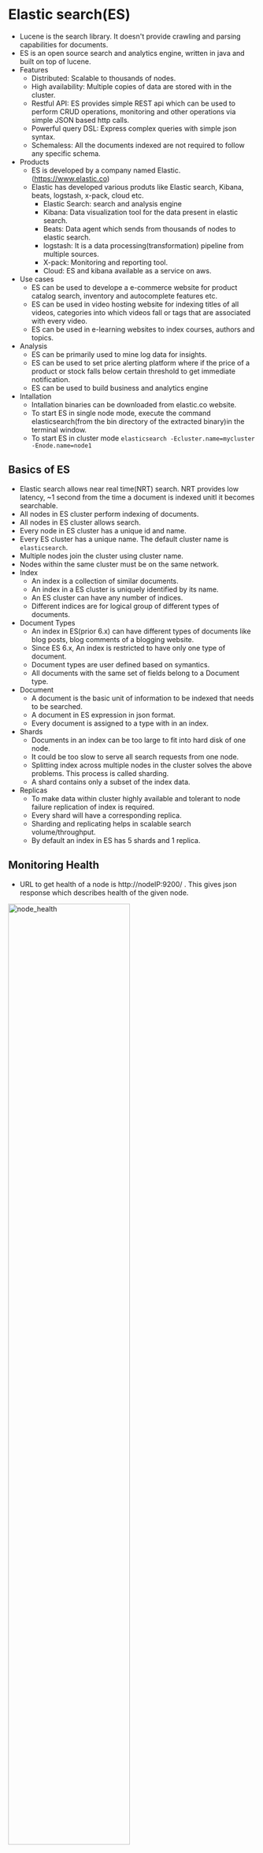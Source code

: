 # Elastic search(ES)

- Lucene is the search library. It doesn't provide crawling and parsing capabilities for documents.
- ES is an open source search and analytics engine, written in java and built on top of lucene.
- Features
  - Distributed: Scalable to thousands of nodes.
  - High availability: Multiple copies of data are stored with in the cluster.
  - Restful API: ES provides simple REST api which can be used to perform CRUD operations, monitoring and other operations via simple JSON based http calls.
  - Powerful query DSL: Express complex queries with simple json syntax.
  - Schemaless: All the documents indexed are not required to follow any specific schema.
- Products
  - ES is developed by a company named Elastic.(https://www.elastic.co)
  - Elastic has developed various produts like Elastic search, Kibana, beats, logstash, x-pack, cloud etc.
    - Elastic Search: search and analysis engine
	- Kibana: Data visualization tool for the data present in elastic search.
	- Beats: Data agent which sends from thousands of nodes to elastic search.
	- logstash: It is a data processing(transformation) pipeline from multiple sources.
	- X-pack: Monitoring and reporting tool.
	- Cloud: ES and kibana available as a service on aws.
- Use cases
  - ES can be used to develope a e-commerce website for product catalog search, inventory and autocomplete features etc.
  - ES can be used in video hosting website for indexing titles of all videos, categories into which videos fall or tags that are associated with every video.
  - ES can be used in e-learning websites to index courses, authors and topics.
- Analysis
  - ES can be primarily used to mine log data for insights.
  - ES can be used to set price alerting platform where if the price of a product or stock falls below certain threshold to get immediate notification.
  - ES can be used to build business and analytics engine
- Intallation
  - Intallation binaries can be downloaded from elastic.co website.
  - To start ES in single node mode, execute the command elasticsearch(from the bin directory of the extracted binary)in the terminal window.
  - To start ES in cluster mode `elasticsearch -Ecluster.name=mycluster -Enode.name=node1`

Basics of ES
-
- Elastic search allows near real time(NRT) search. NRT provides low latency, ~1 second from the time a document is indexed unitl it becomes searchable.
- All nodes in ES cluster perform indexing of documents.
- All nodes in ES cluster allows search.
- Every node in ES cluster has a unique id and name.
- Every ES cluster has a unique name. The default cluster name is `elasticsearch`.
- Multiple nodes join the cluster using cluster name.
- Nodes within the same cluster must be on the same network.
- Index
  - An index is a collection of similar documents.
  - An index in a ES cluster is uniquely identified by its name.
  - An ES cluster can have any number of indices.
  - Different indices are for logical group of different types of documents.
- Document Types
  - An index in ES(prior 6.x) can have different types of documents like blog posts, blog comments of a blogging website.
  - Since ES 6.x, An index is restricted to have only one type of document.
  - Document types are user defined based on symantics.
  - All documents with the same set of fields belong to a Document type.
- Document
  - A document is the basic unit of information to be indexed that needs to be searched.
  - A document in ES expression in json format.
  - Every document is assigned to a type with in an index.  
- Shards
  - Documents in an index can be too large to fit into hard disk of one node.
  - It could be too slow to serve all search requests from one node.
  - Splitting index across multiple nodes in the cluster solves the above problems. This process is called sharding.
  - A shard contains only a subset of the index data.
- Replicas
  - To make data within cluster highly available and tolerant to node failure replication of index is required.
  - Every shard will have a corresponding replica.
  - Sharding and replicating helps in scalable search volume/throughput.
  - By default an index in ES has 5 shards and 1 replica.

Monitoring Health
-
  - URL to get health of a node is http://nodeIP:9200/ . This gives json response which describes health of the given node.
  
  <img src="node_health.png" alt="node_health" align="middle" width="70%">

  - Exploring Health Response
    - `name` is the name of the node given when starting elasticsearch through command line.
    - `cluster_name` is the name of the cluster.
    - `cluser_uuid` is the unique id of the cluster.
	- `version` is the ES version.
	- `lucene_version` is the underlying lucene version used by ES.
  
  - URL to get health of a cluster is http://nodeIP:9200/_cat/health?v&pretty. Any nodeIP can be used to get the health of the cluster.
  
	<img src="cluster_health.png" alt="cluster_health" align="middle" width="70%">
 
  - Exploring Cluster health response
    - `status` shows the status of the cluster.
       - `green` describes all shards and replicas are available for requests.
       - `yellow` describes cluster is functional, but some replicas may not be available. For a single node cluster, status of an index always shows yellow because it has no replicas.
       - `red` describes cluster is not functional, meaning some shards are not available.
	- `node.total` shows total no of nodes in the cluster.
	- `node.data` shows no of nodes which has data.
	- To get the what nodes are available with in the cluster currently http://nodeIP:9200/_cat/health?v&pretty.

Elastic search API
-
- ES uses REST API's to administer the cluster, perform CRUD operations, search etc.
- Http PUT is idempotant. It is used to create and update resources. 
- Http POST is not idempotant. It means we may get different results based on initial conditions. It is used only to update resources.
- Data sent to and received from server are in json format.
- CURL tool can be used to transfer data from and to a server using various protocols like http, ftp, gopher, imap, ldap etc.
  - To list all indices `curl -XGET http://localhost:9200/_cat/indices?v&pretty`.
- Creating Indices  
  - To create new index(say products) `curl -XPUT http://localhost:9200/products`.
- Adding documents to indices
  - To create a document of type `mobiles` in the index `products` with a document id (say 1), use the below command.
  `curl --location --request PUT 'http://localhost:9200/products/mobiles/1' --header 'Content-Type: application/json' --data-raw '{ 	"name":"iphone X",	"camera":"12 MP",	"storage":"256 GB",	"display":"6 inch",	"battery":"3000 mAh", "review":["Extremely happy after using it for one week"]}'`
  - Response for the above create request gives the following json response. 
  
		  {
			"_index": "products",
			"_type": "mobiles",
			"_id": "1",
			"_version": 1,
			"result": "created",
			"_shards": {
				"total": 2,
				"successful": 1,
				"failed": 0
			},
			"_seq_no": 0,
			"_primary_term": 1
		  }
  
  - To create a document with auto-generated unique id, use the below command.
  `curl --location --request PUT 'http://localhost:9200/products/mobiles/' --header 'Content-Type: application/json' --data-raw '{ 	"name":"iphone X",	"camera":"12 MP",	"storage":"256 GB",	"display":"6 inch",	"battery":"3000 mAh", "review":["Extremely happy after using it for one week"]}'`
  - Response for the above create request gave the following response.
  
		  {
			"_index": "products",
			"_type": "mobiles",
			"_id": "MZQ-W3IBCnnugUymNDxW",
			"_version": 1,
			"result": "created",
			"_shards": {
				"total": 2,
				"successful": 1,
				"failed": 0
			},
			"_seq_no": 0,
			"_primary_term": 1
		  }

- TODO:Retrieving documents from Elastic search by Id
- TODO:Retrieving whole and partial documents
- TODO:Updating whole and partial documents
- TODO:Deleting Documents and indices
- TODO:Performing Bulk operations on Documents
- TODO:Bulk Indexing of Documents from a JSON File

Query DSL
-
- ES uses Query DSL to expose most of the power of lucene through a simple json interface.
- These queries are most useful in production due to their flexibility, easier to read and debug.
- ES search works with two contexts namely Query context and Filter context.
  - Query context
    - Included or Not: Query context determines whether the document should be part of the result or not.
    - Relevance score: Calcuated for every search term the document maps to. Higher the score, more relevant the document.
  - Filter context
	- Included or Not: Works the same wasy as in Query context.
	- No scoring: No additional relevance ranking.
	- Structured data: Filter context is more suitable for exact matches, range queries(like date ranges, price ranges) etc.
	- Faster: Only determines included or not, no relevance score is calculate, hence it is faster. 
- Setup Json test data 
  - Visit https://www.json-generator.com/ to create test data.
  - The following test data template is used for generating data with 1000 documents.
  
	  [
	  '{{repeat(1000, 1000)}}',
	  {
		name:'{{firstName()}} {{surname()}}',
		age: '{{integer(18, 25)}}',
		gender: '{{gender()}}',
		email: '{{email()}}',
		phone: '+1 {{phone()}}',
		street: '{{integer(1000, 999)}} {{street()}}',
		city: '{{city()}}',
		state: '{{state()}} {{integer(100, 10000)}}'
	  }
	 ]
    
  - Click generate to generate the json and compact the json into a single line.
  - Remove the starting and ending square brackets and replace the characters },{ with }\n{ to get each seperate json documents as needed by ES.
  - Setting the index field
    - For ES to set index field to each document, document should have an additional index document for each index. i.e. `{"index":{}}`.
    - To setup index field, replace `{"name"` with `{"index": {}}\n{"name"`
	- Now the file is ready for bulk indexing. Let's save the file as test_data.json
  - To bulk index the documents by creating a new index with name `customers` and type `customer` use the below command.
  
		curl -H "Content-Type: application/x-ndjson" -XPOST "http://localhost:9200/customers/customer/_bulk?pretty&refresh" --data-binary @"test_data.json"

- Search Using Query params
  - Query Context search
    - Search terms can be passed as URL query parameters or within the URL request body.
	- Query parameters
	  - Search requests are peformed either through curl or through a browser.
	  - Examples : 
	    - To search for documents with in the customers index which contain the word `wyoming` URL is `http://localhost:9200/customers/_search?q=wyoming`.
		- Response fields
		  - `took` represents time taken to perform the search in milliseconds.
		  - `_shards` represents the no of total shards and successful or failed search counts.
		  - `hits` fields contains the important search results.
		     - `total` represents the no of total documents that match the search.
		     - `max_score` represents the max relevant score.
		     - nested `hits` field represents each document hit details.
		
			
		{
		"took": 82,
		"timed_out": false,
		"_shards": {
			"total": 5,
			"successful": 5,
			"skipped": 0,
			"failed": 0
		},
		"hits": {
			"total": 18,
			"max_score": 4.9028025,
			"hits": [
			{
				"_index": "customers",
				"_type": "customer",
				"_id": "vVIsXHIBeIe72XxDmQRZ",
				"_score": 4.9028025,
				"_source": {
					"name": "Sloan Munoz",
					"age": 24,
					"gender": "male",
					"email": "sloanmunoz@stralum.com",
					"phone": "+1 (988) 550-3781",
					"street": "1000 Garfield Place",
					"city": "Wyoming",
					"state": "Arkansas 8347"
				}
			},
			{
				"_index": "customers",
				"_type": "customer",
				"_id": "nVIsXHIBeIe72XxDmQRZ",
				"_score": 4.646152,
				"_source": {
					"name": "Bolton Roach",
					"age": 21,
					"gender": "male",
					"email": "boltonroach@stralum.com",
					"phone": "+1 (819) 421-3155",
					"street": "1000 Herkimer Court",
					"city": "Dunnavant",
					"state": "Wyoming 9077"
				}
			}]
		  }
		}


        
	
	- To search for documents with search term `wyoming` and descending order of age, `http://localhost:9200/customers/_search?q=wyoming&sort=age:desc`.
		  - The response for this query will not have relevance score. Due to sorting of results relevance score no longer applies.
		- To search for documents with search term `kentucky` in `state` field `http://localhost:9200/customers/_search?q=state:kentucky&sort=age:desc`.
		- To get the subset of search results `http://localhost:9200/customers/_search?q=state:kentucky&from=10&size=2`
		  - `from` & `size` are useful for pagination.
		- `explain` query parameter gives the information about how the relevance score is calculated, which is useful for debugging purposes.
		  - `http://localhost:9200/customers/_search?q=state:kentucky&from=10&size=2&explain`

















Match sub string with ngrams (yours -> yo, you, our, ours,urs)
Geo hashes for graphical search
Metaphone algorithms for phonetic match
"Did you mean" searches using Levenshtein automation



